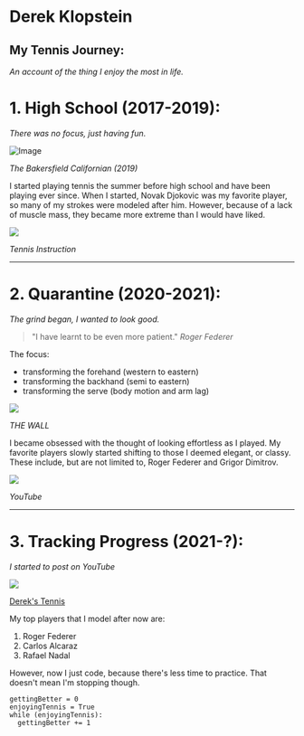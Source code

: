 # Derek Klopstein
## My Tennis Journey:
*An account of the thing I enjoy the most in life.*

# 1. High School (2017-2019):
*There was no focus, just having fun.*

![Image](https://bloximages.newyork1.vip.townnews.com/bakersfield.com/content/tncms/assets/v3/editorial/2/0f/20f2dc72-ac7b-5a1e-9629-1d7dd4853850/5d057bfcc9860.image.jpg?resize=431%2C500)

*The Bakersfield Californian (2019)*


I started playing tennis the summer before high school and have been playing ever since. When I started, Novak Djokovic was my favorite player, so many of my strokes were modeled after him. However, because of a lack of muscle mass, they became more extreme than I would have liked.

![](http://tennisinstruction.com/wp-content/uploads/2021/01/djokovic-forehand.jpg)

*Tennis Instruction*

---

# 2. Quarantine (2020-2021):
*The grind began, I wanted to look good.*
> "I have learnt to be even more patient." *Roger Federer*

The focus:
- transforming the forehand (western to eastern)
- transforming the backhand (semi to eastern)
- transforming the serve (body motion and arm lag)

![](https://i.imgur.com/TETcWC2.png)

*THE WALL*

I became obsessed with the thought of looking effortless as I played. My favorite players slowly started shifting to those I deemed elegant, or classy. These include, but are not limited to, Roger Federer and Grigor Dimitrov.

![](https://i.ytimg.com/vi/EFY460oquXw/maxresdefault.jpg)

*YouTube*

---

# 3. Tracking Progress (2021-?):
*I started to post on YouTube*

![](https://i.imgur.com/oxiseae.png)

[Derek's Tennis](https://www.youtube.com/channel/UCXcSdIBt-gVQ2Po_OJXjeqQ)

My top players that I model after now are:
1. Roger Federer
2. Carlos Alcaraz
3. Rafael Nadal

However, now I just code, because there's less time to practice. That doesn't mean I'm stopping though.

```
gettingBetter = 0
enjoyingTennis = True
while (enjoyingTennis):
  gettingBetter += 1
```
